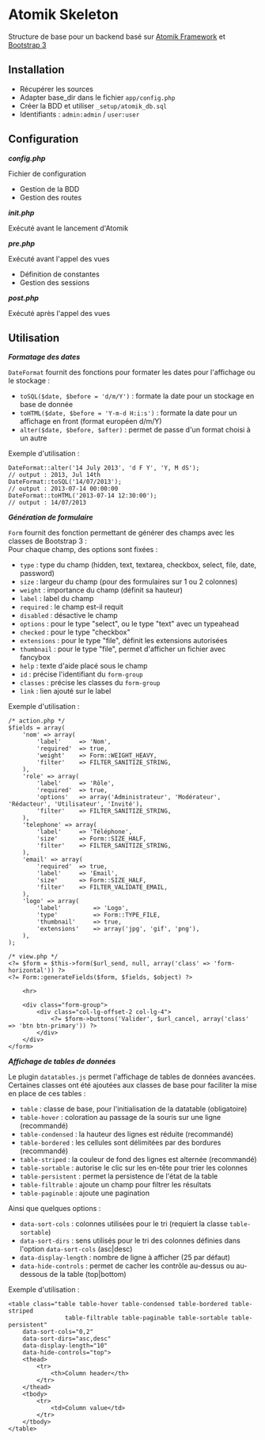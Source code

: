 Atomik Skeleton
===============
Structure de base pour un backend basé sur [Atomik Framework](http://atomikframework.com/) et [Bootstrap 3](getbootstrap.com)

Installation
------------
- Récupérer les sources
- Adapter base_dir dans le fichier `app/config.php`
- Créer la BDD et utiliser `_setup/atomik_db.sql`
- Identifiants : `admin:admin` / `user:user`

Configuration
-------------
***config.php***

Fichier de configuration
- Gestion de la BDD
- Gestion des routes

***init.php***

Exécuté avant le lancement d'Atomik

***pre.php***

Exécuté avant l'appel des vues
- Définition de constantes
- Gestion des sessions

***post.php***

Exécuté après l'appel des vues

Utilisation
-----------
***Formatage des dates***

`DateFormat` fournit des fonctions pour formater les dates pour l'affichage ou le stockage :
- `toSQL($date, $before = 'd/m/Y')`		: formate la date pour un stockage en base de donnée
- `toHTML($date, $before = 'Y-m-d H:i:s')`	: formate la date pour un affichage en front (format européen d/m/Y)
- `alter($date, $before, $after)`		: permet de passe d'un format choisi à un autre

Exemple d'utilisation :
```
DateFormat::alter('14 July 2013', 'd F Y', 'Y, M dS');
// output : 2013, Jul 14th
DateFormat::toSQL('14/07/2013'); 
// output : 2013-07-14 00:00:00
DateFormat::toHTML('2013-07-14 12:30:00'); 
// output : 14/07/2013
```

***Génération de formulaire***

`Form` fournit des fonction permettant de générer des champs avec les classes de Bootstrap 3 : <br>
Pour chaque champ, des options sont fixées :<br>
- `type`        : type du champ (hidden, text, textarea, checkbox, select, file, date, password)
- `size`        : largeur du champ (pour des formulaires sur 1 ou 2 colonnes)
- `weight`      : importance du champ (définit sa hauteur)
- `label`       : label du champ
- `required`    : le champ est-il requit
- `disabled`    : désactive le champ
- `options`     : pour le type "select", ou le type "text" avec un typeahead
- `checked`     : pour le type "checkbox"
- `extensions`  : pour le type "file", définit les extensions autorisées
- `thumbnail`   : pour le type "file", permet d'afficher un fichier avec fancybox
- `help`        : texte d'aide placé sous le champ
- `id`          : précise l'identifiant du `form-group`
- `classes`     : précise les classes du `form-group`
- `link`        : lien ajouté sur le label 

Exemple d'utilisation :
```
/* action.php */
$fields = array(
    'nom' => array(
        'label'     => 'Nom',
        'required'  => true,
        'weight'    => Form::WEIGHT_HEAVY,
        'filter'    => FILTER_SANITIZE_STRING,
    ),
    'role' => array(
        'label'     => 'Rôle',
        'required'  => true,
        'options'   => array('Administrateur', 'Modérateur', 'Rédacteur', 'Utilisateur', 'Invité'),
        'filter'    => FILTER_SANITIZE_STRING,
    ),
    'telephone' => array(
        'label'     => 'Téléphone',
        'size'	   	=> Form::SIZE_HALF,
        'filter'    => FILTER_SANITIZE_STRING,
    ),
    'email' => array(
        'required'  => true,
      	'label'     => 'Email',
        'size'	    => Form::SIZE_HALF,
        'filter'    => FILTER_VALIDATE_EMAIL,
    ),
    'logo' => array(
        'label'         => 'Logo',
        'type'          => Form::TYPE_FILE,
        'thumbnail'     => true,
        'extensions'    => array('jpg', 'gif', 'png'),
    ),
);
```
```
/* view.php */
<?= $form = $this->form($url_send, null, array('class' => 'form-horizontal')) ?>
<?= Form::generateFields($form, $fields, $object) ?>

	<hr>
	
	<div class="form-group">
		<div class="col-lg-offset-2 col-lg-4">
			<?= $form->buttons('Valider', $url_cancel, array('class' => 'btn btn-primary')) ?>
		</div>
	</div>
</form>
```

***Affichage de tables de données***

Le plugin `datatables.js` permet l'affichage de tables de données avancées.<br>
Certaines classes ont été ajoutées aux classes de base pour faciliter la mise en place de ces tables :
- `table`		: classe de base, pour l'initialisation de la datatable (obligatoire)
- `table-hover`		: coloration au passage de la souris sur une ligne (recommandé)
- `table-condensed`	: la hauteur des lignes est réduite (recommandé)
- `table-bordered`	: les cellules sont délimitées par des bordures (recommandé)
- `table-striped`	: la couleur de fond des lignes est alternée (recommandé)
- `table-sortable`	: autorise le clic sur les en-tête pour trier les colonnes
- `table-persistent`	: permet la persistence de l'état de la table
- `table-filtrable`	: ajoute un champ pour filtrer les résultats
- `table-paginable`	: ajoute une pagination

Ainsi que quelques options :
- `data-sort-cols`  	: colonnes utilisées pour le tri (requiert la classe `table-sortable`)
- `data-sort-dirs`     	: sens utilisés pour le tri des colonnes définies dans l'option `data-sort-cols` (asc|desc)
- `data-display-length` : nombre de ligne à afficher (25 par défaut)
- `data-hide-controls`	: permet de cacher les contrôle au-dessus ou au-dessous de la table (top|bottom) 

Exemple d'utilisation :
```
<table class="table table-hover table-condensed table-bordered table-striped 
				table-filtrable table-paginable table-sortable table-persistent" 
	data-sort-cols="0,2" 
	data-sort-dirs="asc,desc" 
	data-display-length="10"
    data-hide-controls="top">
	<thead>
		<tr>
			<th>Column header</th>
		</tr>
	</thead>
	<tbody>
		<tr>
			<td>Column value</td>
		</tr>
	</tbody>
</table>
```
